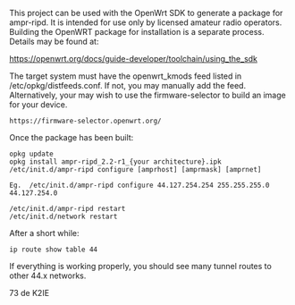 This project can be used with the OpenWrt SDK to generate a package for
ampr-ripd.  It is intended for use only by licensed amateur radio operators.
Building the OpenWRT package for installation is a separate process.  Details
may be found at:

https://openwrt.org/docs/guide-developer/toolchain/using_the_sdk

The target system must have the openwrt_kmods feed listed in
/etc/opkg/distfeeds.conf.  If not, you may manually add the feed.
Alternatively, your may wish to use the firmware-selector to build an
image for your device.

```
https://firmware-selector.openwrt.org/
```

Once the package has been built:

```
opkg update
opkg install ampr-ripd_2.2-r1_{your architecture}.ipk
/etc/init.d/ampr-ripd configure [amprhost] [amprmask] [amprnet]

Eg.  /etc/init.d/ampr-ripd configure 44.127.254.254 255.255.255.0 44.127.254.0

/etc/init.d/ampr-ripd restart
/etc/init.d/network restart

```

After a short while:

```
ip route show table 44

```

If everything is working properly, you should see many tunnel routes to other 44.x networks.

73 de K2IE
